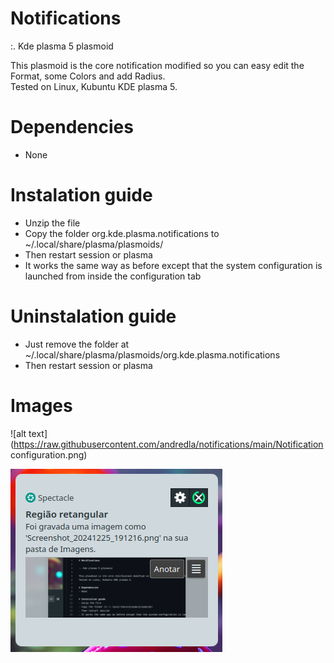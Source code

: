 # Notifications

:. Kde plasma 5 plasmoid

This plasmoid is the core notification modified so you can easy edit the Format, some Colors and add Radius.<br/>
Tested on Linux, Kubuntu KDE plasma 5.

# Dependencies
- None

# Instalation guide
- Unzip the file
- Copy the folder org.kde.plasma.notifications to ~/.local/share/plasma/plasmoids/
- Then restart session or plasma
- It works the same way as before except that the system configuration is launched from inside the configuration tab

# Uninstalation guide
- Just remove the folder at ~/.local/share/plasma/plasmoids/org.kde.plasma.notifications
- Then restart session or plasma

# Images

![alt text](https://raw.githubusercontent.com/andredla/notifications/main/Notification configuration.png)

![alt text](https://raw.githubusercontent.com/andredla/notifications/main/Notification.png)
